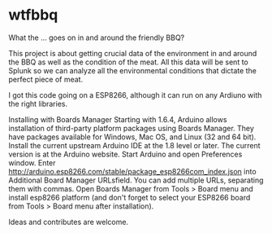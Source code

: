 # wtfbbq
What the ... goes on in and around the friendly BBQ?

This project is about getting crucial data of the environment in and  around the BBQ as well as the condition of the meat.
All this data will be sent to Splunk so we can analyze all the environmental conditions that dictate the perfect piece of meat.

I got this code going on a ESP8266, although it can run on any Ardiuno with the right libraries.

Installing with Boards Manager
Starting with 1.6.4, Arduino allows installation of third-party platform packages using Boards Manager. They have packages available for Windows, Mac OS, and Linux (32 and 64 bit).
Install the current upstream Arduino IDE at the 1.8 level or later. The current version is at the Arduino website.
Start Arduino and open Preferences window.
Enter http://arduino.esp8266.com/stable/package_esp8266com_index.json into Additional Board Manager URLsfield. You can add multiple URLs, separating them with commas.
Open Boards Manager from Tools > Board menu and install esp8266 platform (and don't forget to select your ESP8266 board from Tools > Board menu after installation).


Ideas and contributes are welcome.
